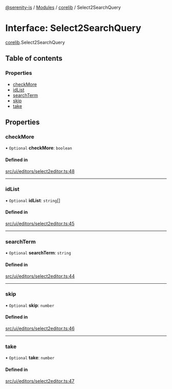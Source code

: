 [@serenity-is](../README.md) / [Modules](../modules.md) / [corelib](../modules/corelib.md) / Select2SearchQuery

# Interface: Select2SearchQuery

[corelib](../modules/corelib.md).Select2SearchQuery

## Table of contents

### Properties

- [checkMore](corelib.Select2SearchQuery.md#checkmore)
- [idList](corelib.Select2SearchQuery.md#idlist)
- [searchTerm](corelib.Select2SearchQuery.md#searchterm)
- [skip](corelib.Select2SearchQuery.md#skip)
- [take](corelib.Select2SearchQuery.md#take)

## Properties

### checkMore

• `Optional` **checkMore**: `boolean`

#### Defined in

[src/ui/editors/select2editor.ts:48](https://github.com/serenity-is/serenity/blob/master/packages/corelib/src/ui/editors/select2editor.ts#L48)

___

### idList

• `Optional` **idList**: `string`[]

#### Defined in

[src/ui/editors/select2editor.ts:45](https://github.com/serenity-is/serenity/blob/master/packages/corelib/src/ui/editors/select2editor.ts#L45)

___

### searchTerm

• `Optional` **searchTerm**: `string`

#### Defined in

[src/ui/editors/select2editor.ts:44](https://github.com/serenity-is/serenity/blob/master/packages/corelib/src/ui/editors/select2editor.ts#L44)

___

### skip

• `Optional` **skip**: `number`

#### Defined in

[src/ui/editors/select2editor.ts:46](https://github.com/serenity-is/serenity/blob/master/packages/corelib/src/ui/editors/select2editor.ts#L46)

___

### take

• `Optional` **take**: `number`

#### Defined in

[src/ui/editors/select2editor.ts:47](https://github.com/serenity-is/serenity/blob/master/packages/corelib/src/ui/editors/select2editor.ts#L47)
